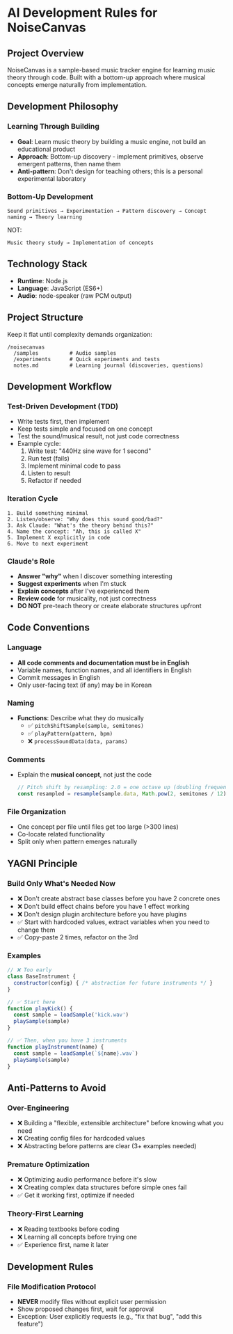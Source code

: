 # AI Development Rules for NoiseCanvas

## Project Overview
NoiseCanvas is a sample-based music tracker engine for learning music theory through code. Built with a bottom-up approach where musical concepts emerge naturally from implementation.

## Development Philosophy

### Learning Through Building
- **Goal**: Learn music theory by building a music engine, not build an educational product
- **Approach**: Bottom-up discovery - implement primitives, observe emergent patterns, then name them
- **Anti-pattern**: Don't design for teaching others; this is a personal experimental laboratory

### Bottom-Up Development
```
Sound primitives → Experimentation → Pattern discovery → Concept naming → Theory learning
```

NOT:
```
Music theory study → Implementation of concepts
```

## Technology Stack
- **Runtime**: Node.js
- **Language**: JavaScript (ES6+)
- **Audio**: node-speaker (raw PCM output)

## Project Structure

Keep it flat until complexity demands organization:

```
/noisecanvas
  /samples          # Audio samples
  /experiments      # Quick experiments and tests
  notes.md          # Learning journal (discoveries, questions)
```

## Development Workflow

### Test-Driven Development (TDD)
- Write tests first, then implement
- Keep tests simple and focused on one concept
- Test the sound/musical result, not just code correctness
- Example cycle:
  1. Write test: "440Hz sine wave for 1 second"
  2. Run test (fails)
  3. Implement minimal code to pass
  4. Listen to result
  5. Refactor if needed

### Iteration Cycle
```
1. Build something minimal
2. Listen/observe: "Why does this sound good/bad?"
3. Ask Claude: "What's the theory behind this?"
4. Name the concept: "Ah, this is called X"
5. Implement X explicitly in code
6. Move to next experiment
```

### Claude's Role
- **Answer "why"** when I discover something interesting
- **Suggest experiments** when I'm stuck
- **Explain concepts** after I've experienced them
- **Review code** for musicality, not just correctness
- **DO NOT** pre-teach theory or create elaborate structures upfront

## Code Conventions

### Language
- **All code comments and documentation must be in English**
- Variable names, function names, and all identifiers in English
- Commit messages in English
- Only user-facing text (if any) may be in Korean

### Naming
- **Functions**: Describe what they do musically
  - ✅ `pitchShiftSample(sample, semitones)`
  - ✅ `playPattern(pattern, bpm)`
  - ❌ `processSoundData(data, params)`

### Comments
- Explain the **musical concept**, not just the code
  ```javascript
  // Pitch shift by resampling: 2.0 = one octave up (doubling frequency)
  const resampled = resample(sample.data, Math.pow(2, semitones / 12))
  ```

### File Organization
- One concept per file until files get too large (>300 lines)
- Co-locate related functionality
- Split only when pattern emerges naturally

## YAGNI Principle

### Build Only What's Needed Now
- ❌ Don't create abstract base classes before you have 2 concrete ones
- ❌ Don't build effect chains before you have 1 effect working
- ❌ Don't design plugin architecture before you have plugins
- ✅ Start with hardcoded values, extract variables when you need to change them
- ✅ Copy-paste 2 times, refactor on the 3rd

### Examples
```javascript
// ❌ Too early
class BaseInstrument {
  constructor(config) { /* abstraction for future instruments */ }
}

// ✅ Start here
function playKick() {
  const sample = loadSample('kick.wav')
  playSample(sample)
}

// ✅ Then, when you have 3 instruments
function playInstrument(name) {
  const sample = loadSample(`${name}.wav`)
  playSample(sample)
}
```

## Anti-Patterns to Avoid

### Over-Engineering
- ❌ Building a "flexible, extensible architecture" before knowing what you need
- ❌ Creating config files for hardcoded values
- ❌ Abstracting before patterns are clear (3+ examples needed)

### Premature Optimization
- ❌ Optimizing audio performance before it's slow
- ❌ Creating complex data structures before simple ones fail
- ✅ Get it working first, optimize if needed

### Theory-First Learning
- ❌ Reading textbooks before coding
- ❌ Learning all concepts before trying one
- ✅ Experience first, name it later

## Development Rules

### File Modification Protocol
- **NEVER** modify files without explicit user permission
- Show proposed changes first, wait for approval
- Exception: User explicitly requests (e.g., "fix that bug", "add this feature")